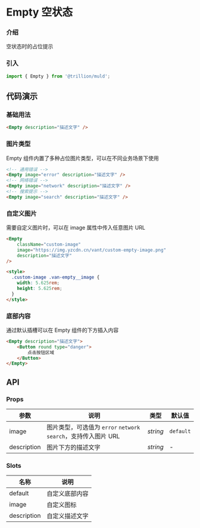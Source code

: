 # Empty 空状态

### 介绍

空状态时的占位提示

### 引入

```js
import { Empty } from '@trillion/muld';
```

## 代码演示

### 基础用法

```html
<Empty description="描述文字" />
```

### 图片类型

Empty 组件内置了多种占位图片类型，可以在不同业务场景下使用

```html
<!-- 通用错误 -->
<Empty image="error" description="描述文字" />
<!-- 网络错误 -->
<Empty image="network" description="描述文字" />
<!-- 搜索提示 -->
<Empty image="search" description="描述文字" />
```

### 自定义图片

需要自定义图片时，可以在 image 属性中传入任意图片 URL

```html
<Empty
    className="custom-image"
    image="https://img.yzcdn.cn/vant/custom-empty-image.png"
    description="描述文字"
/>

<style>
  .custom-image .van-empty__image {
    width: 5.625rem;
    height: 5.625rem;
  }
</style>
```

### 底部内容

通过默认插槽可以在 Empty 组件的下方插入内容

```html
<Empty description="描述文字">
    <Button round type="danger">
        点击按钮区域
    </Button>
</Empty>
```

## API

### Props

| 参数 | 说明 | 类型 | 默认值 |
| --- | --- | --- | --- |
| image | 图片类型，可选值为 `error` `network` `search`，支持传入图片 URL | _string_ | `default` |
| description | 图片下方的描述文字 | _string_ | - |

### Slots

| 名称        | 说明           |
| ----------- | -------------- |
| default     | 自定义底部内容 |
| image       | 自定义图标     |
| description | 自定义描述文字 |
